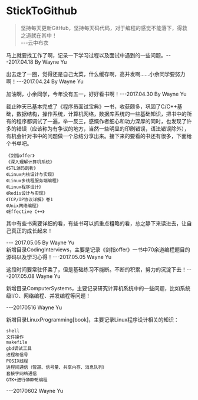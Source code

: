 # StickToGithub
>坚持每天更新GitHub，坚持每天码代码，对于编程的感觉不能落下，得救之道就在其中！<br>
>---云中布衣<br>

马上就要找工作了啊，记录一下学习过程以及面试中遇到的一些问题。---2017.04.18 By Wayne Yu<br>

出去走了一圈，觉得还是自己太菜，什么缓存啊，高并发啊……小余同学要努力啊！---2017.04.24 By Wayne Yu<br>

加油啊，小余同学，今年没有五一，好好看书啊！---2017.04.30 By Wayne Yu<br>

截止昨天已基本完成了《程序员面试宝典》一书，收获颇多，巩固了C/C++基础，数据结构，操作系统，计算机网络，数据库系统的一些基础知识，把书中的所有的程序都调试了一遍，举一反三，感慨作者细心和功力深厚的同时，也发现了许多的错误（应该称为有争议的地方，当然一些明显的印刷错误，语法错误除外），有机会针对书中的问题做一个总结分享出来。接下来的要看的书还有很多，下面给个书单吧。

	《剑指offer》
	《深入理解计算机系统》
	《STL源码剖析》
	《Linux内核设计与实现》
	《Linux多线程服务端编程》
	《Linux程序设计》
	《Redis设计与实现》
	《TCP/IP协议详解》卷1
	《Unix网络编程》
	《Effective C++》

其中有些书需要详细的看，有些书可以抓重点粗略的看，总之静下来读进去，让自己真正的成长起来！

--- 2017.05.05 By Wayne Yu<br>
新增目录CodingInterviews，主要是记录《剑指offer》一书中70余道编程题目的源码以及学习心得！---2017.05.05 Wayne Yu<br>

这段时间要常驻怀柔了，但是基础练习不能断。不断的积累，努力的沉淀下去！---2017.05.08 Wayne Yu<br>

新增目录ComputerSystems，主要记录研究计算机系统中的一些问题，比如系统级I/O、网络编程、并发编程等问题！

---20170516 Wayne Yu<br>

新增目录LinuxProgramming[book]，主要记录Linux程序设计相关的知识：

	shell
	文件操作
	makefile
	gbd调试工具
	进程和信号
	POSIX线程
	进程间通信（管道、信号量、共享内存、消息队列）
	套接字网络通信
	GTK+进行GNOME编程

---20170602 Wayne Yu<br>



